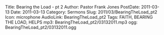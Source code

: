 Title: Bearing the Load - pt 2
Author: Pastor Frank Jones
PostDate: 2011-03-13
Date: 2011-03-13
Category: Sermons
Slug: 2011/03/BearingTheLoad_pt2
Icon: microphone
AudioLink: BearingTheLoad_pt2
Tags: FAITH, BEARING THE LOAD, HELPS
mp3: BearingTheLoad_pt2/03132011.mp3
ogg: BearingTheLoad_pt2/03132011.ogg
